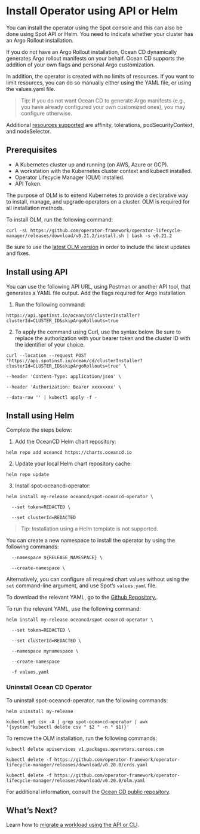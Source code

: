 # Install Operator using API or Helm

You can install the operator using the Spot console and this can also be done using Spot API or Helm. You need to indicate whether your cluster has an Argo Rollout installation.

If you do not have an Argo Rollout installation, Ocean CD dynamically generates Argo rollout manifests on your behalf. Ocean CD supports the addition of your own flags and personal Argo customization.  

In addition, the operator is created with no limits of resources. If you want to limit resources, you can do so manually either using the YAML file, or using the values.yaml file.

> Tip: If you do not want Ocean CD to generate Argo manifests (e.g., you have already configured your own customized ones), you may configure otherwise.

Additional [resources supported](https://github.com/spotinst/spot-oceancd-releases/blob/main/charts/spot-oceancd-operator/values.yaml) are affinity, tolerations, podSecurityContext, and nodeSelector.

## Prerequisites

* A Kubernetes cluster up and running (on AWS, Azure or GCP).
* A workstation with the Kubernetes cluster context and kubectl installed.
* Operator Lifecycle Manager (OLM) installed.
* API Token.

The purpose of OLM is to extend Kubernetes to provide a declarative way to install, manage, and upgrade operators on a cluster. OLM is required for all installation methods.

To install OLM, run the following command:

```
curl -sL https://github.com/operator-framework/operator-lifecycle-manager/releases/download/v0.21.2/install.sh | bash -s v0.21.2
```

Be sure to use the [latest OLM version](https://github.com/operator-framework/operator-lifecycle-manager/releases) in order to include the latest updates and fixes.

## Install using API

You can use the following API URL, using Postman or another API tool, that generates a YAML file output. Add the flags required for Argo installation.  

1. Run the following command:

```
https://api.spotinst.io/ocean/cd/clusterInstaller?clusterId=CLUSTER_ID&skipArgoRollouts=true
```

2. To apply the command using Curl, use the syntax below. Be sure to replace the authorization with your bearer token and the cluster ID with the identifier of your choice.

```
curl --location --request POST 'https://api.spotinst.io/ocean/cd/clusterInstaller?clusterId=CLUSTER_ID&skipArgoRollouts=true' \

--header 'Content-Type: application/json' \

--header 'Authorization: Bearer xxxxxxxx' \

--data-raw '' | kubectl apply -f -
```

## Install using Helm

Complete the steps below:

1. Add the OceanCD Helm chart repository:

```
helm repo add oceancd https://charts.oceancd.io
```

2. Update your local Helm chart repository cache:

```
helm repo update
```

3. Install spot-oceancd-operator:

```
helm install my-release oceancd/spot-oceancd-operator \

  --set token=REDACTED \

  --set clusterId=REDACTED  
```

> Tip: Installation using a Helm template is not supported.

You can create a new namespace to install the operator by using the following commands:

```
  --namespace ${RELEASE_NAMESPACE} \

  --create-namespace \
```

Alternatively, you can configure all required chart values without using the `set` command-line argument, and use Spot’s `values.yaml` file.  

To download the relevant YAML, go to the [Github Repository.](https://github.com/spotinst/spot-oceancd-releases/blob/main/charts/spot-oceancd-operator/values.yaml).

To run the relevant YAML, use the following command:

```
helm install my-release oceancd/spot-oceancd-operator \

  --set token=REDACTED \

  --set clusterId=REDACTED \

  --namespace mynamespace \

  --create-namespace

  -f values.yaml
```

### Uninstall Ocean CD Operator

To uninstall spot-oceancd-operator, run the following commands:

```
helm uninstall my-release  
```

```
kubectl get csv -A | grep spot-oceancd-operator | awk '{system("kubectl delete csv " $2 " -n " $1)}'  
```

To remove the OLM installation, run the following commands:

```
kubectl delete apiservices v1.packages.operators.coreos.com
```

```
kubectl delete -f https://github.com/operator-framework/operator-lifecycle-manager/releases/download/v0.20.0/crds.yaml
```

```
kubectl delete -f https://github.com/operator-framework/operator-lifecycle-manager/releases/download/v0.20.0/olm.yaml
```

For additional information, consult the [Ocean CD public repository](https://github.com/spotinst/spot-oceancd-releases/tree/main/Quick%20Start%20%26%20Examples).

## What’s Next?

Learn how to [migrate a workload using the API or CLI](ocean-cd/getting-started/migrate-using-api).
